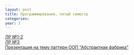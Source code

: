 ```yaml
---
layout: post
title: Программирование, пятый семестр
categories: 
year: 3
---
```


[ЛР №1-2](https://replit.com/@sergey290601/sem6-lr-1-2?v=1)\
[ЛР №3](https://replit.com/@sergey290601/sem6-lr3?v=1)\
[Презентация на тему паттерн ООП "Абстрактная фабрика"](https://replit.com/@sergey290601/Corutines?v=1)
